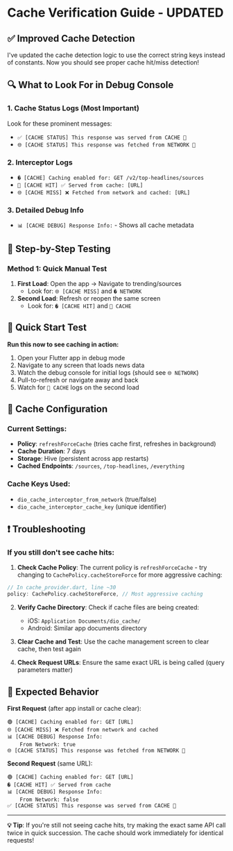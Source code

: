 # Cache Verification Guide - UPDATED

## ✅ Improved Cache Detection

I've updated the cache detection logic to use the correct string keys instead of constants. Now you should see proper cache hit/miss detection!

## 🔍 What to Look For in Debug Console

### 1. **Cache Status Logs (Most Important)**
Look for these prominent messages:
- `✅ [CACHE STATUS] This response was served from CACHE 💾`
- `🌐 [CACHE STATUS] This response was fetched from NETWORK 📡`

### 2. **Interceptor Logs**
- `� [CACHE] Caching enabled for: GET /v2/top-headlines/sources`
- `💾 [CACHE HIT] ✅ Served from cache: [URL]`
- `🌐 [CACHE MISS] ❌ Fetched from network and cached: [URL]`

### 3. **Detailed Debug Info**
- `📊 [CACHE DEBUG] Response Info:` - Shows all cache metadata

## 🧪 Step-by-Step Testing

### Method 1: Quick Manual Test
1. **First Load**: Open the app → Navigate to trending/sources
   - Look for: `🌐 [CACHE MISS]` and `� NETWORK`
2. **Second Load**: Refresh or reopen the same screen
   - Look for: `� [CACHE HIT]` and `💾 CACHE`

## 🚀 Quick Start Test

**Run this now to see caching in action:**

1. Open your Flutter app in debug mode
2. Navigate to any screen that loads news data
3. Watch the debug console for initial logs (should see `🌐 NETWORK`)
4. Pull-to-refresh or navigate away and back
5. Watch for `💾 CACHE` logs on the second load

## 🔧 Cache Configuration

### Current Settings:
- **Policy**: `refreshForceCache` (tries cache first, refreshes in background)
- **Cache Duration**: 7 days
- **Storage**: Hive (persistent across app restarts)
- **Cached Endpoints**: `/sources`, `/top-headlines`, `/everything`

### Cache Keys Used:
- `dio_cache_interceptor_from_network` (true/false)
- `dio_cache_interceptor_cache_key` (unique identifier)

## ❗ Troubleshooting

### If you still don't see cache hits:

1. **Check Cache Policy**: The current policy is `refreshForceCache` - try changing to `CachePolicy.cacheStoreForce` for more aggressive caching:

```dart
// In cache_provider.dart, line ~30
policy: CachePolicy.cacheStoreForce, // Most aggressive caching
```

2. **Verify Cache Directory**: Check if cache files are being created:
   - iOS: `Application Documents/dio_cache/`
   - Android: Similar app documents directory

3. **Clear Cache and Test**: Use the cache management screen to clear cache, then test again

4. **Check Request URLs**: Ensure the same exact URL is being called (query parameters matter)

## 🎯 Expected Behavior

**First Request** (after app install or cache clear):
```
🟢 [CACHE] Caching enabled for: GET [URL]
🌐 [CACHE MISS] ❌ Fetched from network and cached
📊 [CACHE DEBUG] Response Info:
    From Network: true
🌐 [CACHE STATUS] This response was fetched from NETWORK 📡
```

**Second Request** (same URL):
```
🟢 [CACHE] Caching enabled for: GET [URL]
� [CACHE HIT] ✅ Served from cache
📊 [CACHE DEBUG] Response Info:
    From Network: false
✅ [CACHE STATUS] This response was served from CACHE 💾
```

---

**💡 Tip**: If you're still not seeing cache hits, try making the exact same API call twice in quick succession. The cache should work immediately for identical requests!
